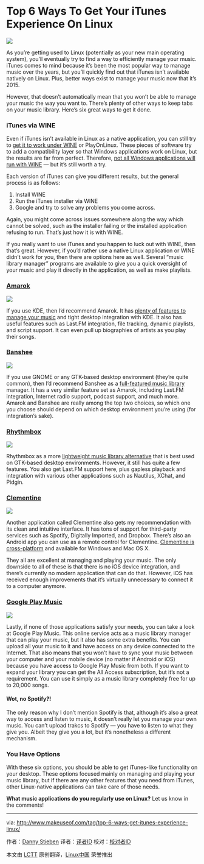 Top 6 Ways To Get Your iTunes Experience On Linux
================================================================================
![](http://cdn.makeuseof.com/wp-content/uploads/2015/04/itunes-linux-840x420.jpg?35dc20)

As you’re getting used to Linux (potentially as your new main operating system), you’ll eventually try to find a way to efficiently manage your music. iTunes comes to mind because it’s been the most popular way to manage music over the years, but you’ll quickly find out that iTunes isn’t available natively on Linux. Plus, better ways exist to manage your music now that it’s 2015.

However, that doesn’t automatically mean that you won’t be able to manage your music the way you want to. There’s plenty of other ways to keep tabs on your music library. Here’s six great ways to get it done.

### iTunes via WINE ###

Even if iTunes isn’t available in Linux as a native application, you can still try to [get it to work under WINE][1] or PlayOnLinux. These pieces of software try to add a compatibility layer so that Windows applications work on Linux, but the results are far from perfect. Therefore, [not all Windows applications will run with WINE][2] — but it’s still worth a try.

Each version of iTunes can give you different results, but the general process is as follows:

1. Install WINE
1. Run the iTunes installer via WINE
1. Google and try to solve any problems you come across.

Again, you might come across issues somewhere along the way which cannot be solved, such as the installer failing or the installed application refusing to run. That’s just how it is with WINE.

If you really want to use iTunes and you happen to luck out with WINE, then that’s great. However, if you’d rather use a native Linux application or WINE didn’t work for you, then there are options here as well. Several “music library manager” programs are available to give you a quick oversight of your music and play it directly in the application, as well as make playlists.

### [Amarok][3] ###

![](http://cdn.makeuseof.com/wp-content/uploads/2015/03/amarok_main.jpg?35dc20)

If you use KDE, then I’d recommend Amarok. It has [plenty of features to manage your music][4] and tight desktop integration with KDE. It also has useful features such as Last.FM integration, file tracking, dynamic playlists, and script support. It can even pull up biographies of artists as you play their songs.

### [Banshee][5] ###

![](http://cdn.makeuseof.com/wp-content/uploads/2015/03/banshee_main.jpg?35dc20)

If you use GNOME or any GTK-based desktop environment (they’re quite common), then I’d recommend Banshee as a [full-featured music library][6] manager. It has a very similar feature set as Amarok, including Last.FM integration, Internet radio support, podcast support, and much more. Amarok and Banshee are really among the top two choices, so which one you choose should depend on which desktop environment you’re using (for integration’s sake).

### [Rhythmbox][7] ###

![](http://cdn.makeuseof.com/wp-content/uploads/2015/03/rhythmbox_main.jpg?35dc20)

Rhythmbox as a more [lightweight music library alternative][8] that is best used on GTK-based desktop environments. However, it still has quite a few features. You also get Last.FM support here, plus gapless playback and integration with various other applications such as Nautilus, XChat, and Pidgin.

### [Clementine][9] ###

![](http://cdn.makeuseof.com/wp-content/uploads/2015/03/clementine_main.jpg?35dc20)

Another application called Clementine also gets my recommendation with its clean and intuitive interface. It has tons of support for third-party services such as Spotify, Digitally Imported, and Dropbox. There’s also an Android app you can use as a remote control for Clementine. [Clementine is cross-platform][10] and available for Windows and Mac OS X.

They all are excellent at managing and playing your music. The only downside to all of these is that there is no iOS device integration, and there’s currently no modern application that can do that. However, iOS has received enough improvements that it’s virtually unnecessary to connect it to a computer anymore.

### [Google Play Music][11] ###

![](http://cdn.makeuseof.com/wp-content/uploads/2015/03/google_music.jpg?35dc20)

Lastly, if none of those applications satisfy your needs, you can take a look at Google Play Music. This online service acts as a music library manager that can play your music, but it also has some extra benefits. You can upload all your music to it and have access on any device connected to the Internet. That also means that you won’t have to sync your music between your computer and your mobile device (no matter if Android or iOS) because you have access to Google Play Music from both. If you want to expand your library you can get the All Access subscription, but it’s not a requirement. You can use it simply as a music library completely free for up to 20,000 songs.

#### Wot, no Spotify?! ####

The only reason why I don’t mention Spotify is that, although it’s also a great way to access and listen to music, it doesn’t really let you manage your own music. You can’t upload trakcs to Spotify — you have to listen to what they give you. Albeit they give you a lot, but it’s nonetheless a different mechanism.

### You Have Options ###

With these six options, you should be able to get iTunes-like functionality on your desktop. These options focused mainly on managing and playing your music library, but if there are any other features that you need from iTunes, other Linux-native applications can take care of those needs.

**What music applications do you regularly use on Linux?** Let us know in the comments!

--------------------------------------------------------------------------------

via: http://www.makeuseof.com/tag/top-6-ways-get-itunes-experience-linux/

作者：[Danny Stieben][a]
译者：[译者ID](https://github.com/译者ID)
校对：[校对者ID](https://github.com/校对者ID)

本文由 [LCTT](https://github.com/LCTT/TranslateProject) 原创翻译，[Linux中国](http://linux.cn/) 荣誉推出

[a]:http://www.makeuseof.com/tag/author/danny/
[1]:http://www.makeuseof.com/tag/how-about-some-wine-with-your-linux/
[2]:http://www.makeuseof.com/answers/does-wine-runs-all-windows-apps/
[3]:https://amarok.kde.org/
[4]:http://www.makeuseof.com/tag/control-music-amarok-linux/
[5]:http://banshee.fm/
[6]:http://www.makeuseof.com/tag/banshee-20-comprehensive-media-player-streamer-podcast-tool-linux/
[7]:https://wiki.gnome.org/Apps/Rhythmbox
[8]:http://www.makeuseof.com/tag/play-manage-music-collection-rhythmbox-linux/
[9]:https://www.clementine-player.org/
[10]:http://www.makeuseof.com/tag/need-a-lightweight-music-player-without-sacrificing-features-clementine-cross-platform/
[11]:http://music.google.com/